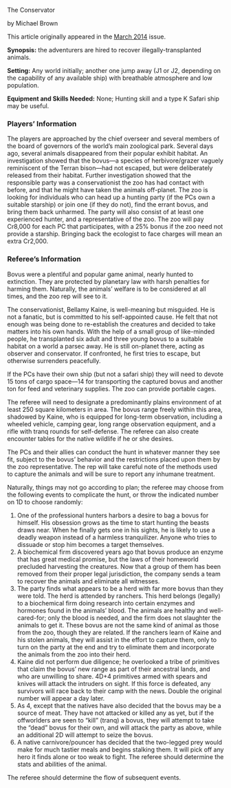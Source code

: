 The Conservator

by Michael Brown

This article originally appeared in the [March 2014](https://www.freelancetraveller.com/magazine/2014-03/index.html) issue.

**Synopsis:** the adventurers are hired to recover illegally-transplanted animals.

**Setting:** Any world initially; another one jump away (J1 or J2, depending on the capability of any available ship) with breathable atmosphere and low population.

**Equipment and Skills Needed:** None; Hunting skill and a type K Safari ship may be useful.

### Players’ Information

The players are approached by the chief overseer and several members of the board of governors of the world’s main zoological park. Several days ago, several animals disappeared from their popular exhibit habitat. An investigation showed that the bovus—a species of herbivore/grazer vaguely reminiscent of the Terran bison—had not escaped, but were deliberately released from their habitat. Further investigation showed that the responsible party was a conservationist the zoo has had contact with before, and that he might have taken the animals off-planet. The zoo is looking for individuals who can head up a hunting party (if the PCs own a suitable starship) or join one (if they do not), find the errant bovus, and bring them back unharmed. The party will also consist of at least one experienced hunter, and a representative of the zoo. The zoo will pay Cr8,000 for each PC that participates, with a 25% bonus if the zoo need not provide a starship. Bringing back the ecologist to face charges will mean an extra Cr2,000.

### Referee’s Information

Bovus were a plentiful and popular game animal, nearly hunted to extinction. They are protected by planetary law with harsh penalties for harming them. Naturally, the animals’ welfare is to be considered at all times, and the zoo rep will see to it.

The conservationist, Bellamy Kaine, is well-meaning but misguided. He is not a fanatic, but is committed to his self-appointed cause. He felt that not enough was being done to re-establish the creatures and decided to take matters into his own hands. With the help of a small group of like-minded people, he transplanted six adult and three young bovus to a suitable habitat on a world a parsec away. He is still on-planet there, acting as observer and conservator. If confronted, he first tries to escape, but otherwise surrenders peacefully.

If the PCs have their own ship (but not a safari ship) they will need to devote 15 tons of cargo space—14 for transporting the captured bovus and another ton for feed and veterinary supplies. The zoo can provide portable cages.

The referee will need to designate a predominantly plains environment of at least 250 square kilometers in area. The bovus range freely within this area, shadowed by Kaine, who is equipped for long-term observation, including a wheeled vehicle, camping gear, long range observation equipment, and a rifle with tranq rounds for self-defense. The referee can also create encounter tables for the native wildlife if he or she desires.

The PCs and their allies can conduct the hunt in whatever manner they see fit, subject to the bovus’ behavior and the restrictions placed upon them by the zoo representative. The rep will take careful note of the methods used to capture the animals and will be sure to report any inhumane treatment.

Naturally, things may not go according to plan; the referee may choose from the following events to complicate the hunt, or throw the indicated number on 1D to choose randomly:

1. One of the professional hunters harbors a desire to bag a bovus for himself. His obsession grows as the time to start hunting the beasts draws near. When he finally gets one in his sights, he is likely to use a deadly weapon instead of a harmless tranquilizer. Anyone who tries to dissuade or stop him becomes a target themselves.
2. A biochemical firm discovered years ago that bovus produce an enzyme that has great medical promise, but the laws of their homeworld precluded harvesting the creatures. Now that a group of them has been removed from their proper legal jurisdiction, the company sends a team to recover the animals and eliminate all witnesses.
3. The party finds what appears to be a herd with far more bovus than they were told. The herd is attended by ranchers. This herd belongs (legally) to a biochemical firm doing research into certain enzymes and hormones found in the animals’ blood. The animals are healthy and well-cared-for; only the blood is needed, and the firm does not slaughter the animals to get it. These bovus are not the same kind of animal as those from the zoo, though they are related. If the ranchers learn of Kaine and his stolen animals, they will assist in the effort to capture them, only to turn on the party at the end and try to eliminate them and incorporate the animals from the zoo into their herd.
4. Kaine did not perform due diligence; he overlooked a tribe of primitives that claim the bovus’ new range as part of their ancestral lands, and who are unwilling to share. 4D+4 primitives armed with spears and knives will attack the intruders on sight. If this force is defeated, any survivors will race back to their camp with the news. Double the original number will appear a day later.
5. As 4, except that the natives have also decided that the bovus may be a source of meat. They have not attacked or killed any as yet, but if the offworlders are seen to “kill” (tranq) a bovus, they will attempt to take the “dead” bovus for their own, and will attack the party as above, while an additional 2D will attempt to seize the bovus.
6. A native carnivore/pouncer has decided that the two-legged prey would make for much tastier meals and begins stalking them. It will pick off any hero it finds alone or too weak to fight. The referee should determine the stats and abilities of the animal.

The referee should determine the flow of subsequent events.